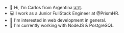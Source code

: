 - 👋 Hi, I’m Carlos from Argentina 🇦🇷.
- 💻 I work as a Junior FullStack Engineer at @PrismHR.
- 👀 I'm interested in web development in general.
- 🌱 I'm currently working with NodeJS & PostgreSQL.




<!---
CarlosNE/CarlosNE is a ✨ special ✨ repository because its `README.md` (this file) appears on your GitHub profile.
You can click the Preview link to take a look at your changes.
--->
